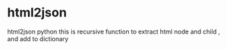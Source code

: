# html2json
html2json python
this is recursive function to extract html node and child , and add to dictionary
